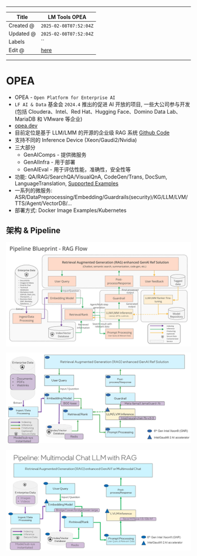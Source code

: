 -----

| Title     | LM Tools OPEA                                         |
| --------- | ----------------------------------------------------- |
| Created @ | `2025-02-08T07:52:04Z`                                |
| Updated @ | `2025-02-08T07:52:04Z`                                |
| Labels    | \`\`                                                  |
| Edit @    | [here](https://github.com/junxnone/aiwiki/issues/501) |

-----

# OPEA

  - OPEA - `Open Platform for Enterprise AI`
  - `LF AI & Data` 基金会 `2024.4` 推出的促进 AI 开放的项目, 一些大公司参与开发 (包括
    Cloudera、Intel、Red Hat、Hugging Face、Domino Data Lab、MariaDB 和
    VMware 等企业)
  - [opea.dev](https://opea.dev/)
  - 目前定位是基于 LLM/LMM 的开源的企业级 RAG 系统 [Github
    Code](https://github.com/opea-project)
  - 支持不同的 Inference Device (Xeon/Gaudi2/Nvidia)
  - 三大部分
      - GenAIComps - 提供微服务
      - GenAIInfra - 用于部署
      - GenAIEval - 用于评估性能，准确性，安全性等
  - 功能: QA/RAG/SearchQA/VisualQnA, CodeGen/Trans, DocSum,
    LanguageTranslation, [Supported
    Examples](https://opea-project.github.io/latest/GenAIExamples/supported_examples.html)
  - 一系列的微服务:
    ASR/DataPreprocessing/Embedding/Guardrails(security)/KG/LLM/LVM/TTS/Agent/VectorDB/...
  - 部署方式: Docker Image Examples/Kubernetes

## 架构 & Pipeline

![Image](media/b8ee4302e7d926ff498f17682d32d01b7aabf9da.png)

![Image](media/1134ae5709cf6ec22ae3f631e428c7902abff817.png)

![Image](media/518fc921f594a97375757f93d517a5847cc9f1c1.png)
